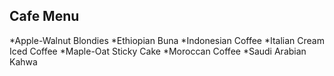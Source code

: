 ## Cafe Menu

*Apple-Walnut Blondies
*Ethiopian Buna
*Indonesian Coffee
*Italian Cream Iced Coffee
*Maple-Oat Sticky Cake
*Moroccan Coffee
*Saudi Arabian Kahwa